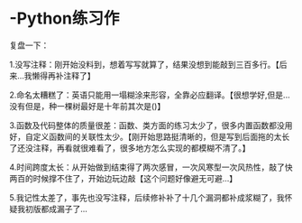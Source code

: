 # -Python练习作
复盘一下：

1.没写注释：刚开始没料到，想着写写就算了，结果没想到能敲到三百多行。【后来...我懒得再补注释了】

2.命名太糟糕了：英语只能用一塌糊涂来形容，全靠必应翻译。【很想学好,但是...没有但是，种一棵树最好是十年前其次是()】

3.函数及代码整体的质量很差：函数、类方面的练习太少了，很多内置函数都没用好，自定义函数间的关联性太少。【刚开始思路挺清晰的，但是写到后面拖的太长了还没注释，再看就很难看了，很多地方怎么实现的都模糊不清了。】

4.时间跨度太长：从开始做到结束得了两次感冒，一次风寒型一次风热性，敲了快两百的时候撑不住了，开始边玩边敲【这个问题好像避无可避...】

5.我记性太差了，事先也没写注释，后续修补补了十几个漏洞都补成浆糊了，我怀疑我初版都成漏子了...
